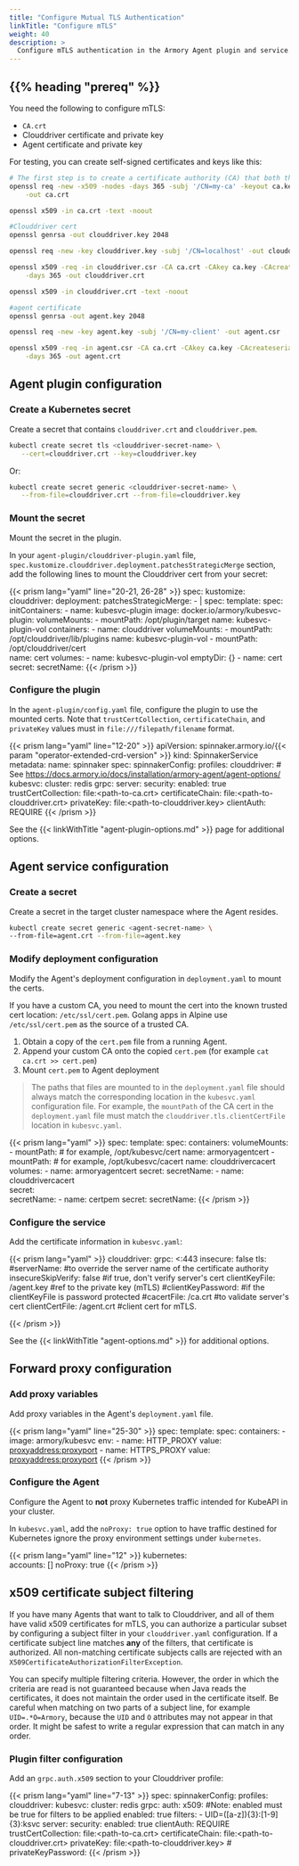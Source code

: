 ```yaml
---
title: "Configure Mutual TLS Authentication"
linkTitle: "Configure mTLS"
weight: 40
description: >
  Configure mTLS authentication in the Armory Agent plugin and service.
---
```


## {{% heading "prereq" %}}

You need the following to configure mTLS:

* `CA.crt`
* Clouddriver certificate and private key
* Agent certificate and private key

For testing, you can create self-signed certificates and keys like this:

```bash
# The first step is to create a certificate authority (CA) that both the Agent and Clouddriver trust
openssl req -new -x509 -nodes -days 365 -subj '/CN=my-ca' -keyout ca.key \
    -out ca.crt

openssl x509 -in ca.crt -text -noout

#Clouddriver cert
openssl genrsa -out clouddriver.key 2048

openssl req -new -key clouddriver.key -subj '/CN=localhost' -out clouddriver.csr

openssl x509 -req -in clouddriver.csr -CA ca.crt -CAkey ca.key -CAcreateserial \
    -days 365 -out clouddriver.crt

openssl x509 -in clouddriver.crt -text -noout

#agent certificate
openssl genrsa -out agent.key 2048

openssl req -new -key agent.key -subj '/CN=my-client' -out agent.csr

openssl x509 -req -in agent.csr -CA ca.crt -CAkey ca.key -CAcreateserial \
    -days 365 -out agent.crt
```



## Agent plugin configuration

### Create a Kubernetes secret

Create a secret that contains `clouddriver.crt` and `clouddriver.pem`.

```bash
kubectl create secret tls <clouddriver-secret-name> \
   --cert=clouddriver.crt --key=clouddriver.key  
```

Or:

```bash
kubectl create secret generic <clouddriver-secret-name> \
   --from-file=clouddriver.crt --from-file=clouddriver.key
```

### Mount the secret

Mount the secret in the plugin.

In your `agent-plugin/clouddriver-plugin.yaml` file,
`spec.kustomize.clouddriver.deployment.patchesStrategicMerge` section,
add the following lines to mount the Clouddriver cert from your secret:

{{< prism lang="yaml" line="20-21, 26-28" >}}
spec:
  kustomize:
    clouddriver:
      deployment:
        patchesStrategicMerge:
          - |
            spec:
              template:
                spec:
                  initContainers:
                  - name: kubesvc-plugin
                    image: docker.io/armory/kubesvc-plugin:<release>
                    volumeMounts:
                      - mountPath: /opt/plugin/target
                        name: kubesvc-plugin-vol
                  containers:
                  - name: clouddriver
                    volumeMounts:
                      - mountPath: /opt/clouddriver/lib/plugins
                        name: kubesvc-plugin-vol
                      - mountPath: /opt/clouddriver/cert  
                        name: cert
                  volumes:
                  - name: kubesvc-plugin-vol
                    emptyDir: {}
                  - name: cert
                    secret:
                      secretName: <clouddriver-secret-name>
{{< /prism >}}


### Configure the plugin

In the `agent-plugin/config.yaml` file, configure the plugin to use the mounted certs.  Note that `trustCertCollection`, `certificateChain`, and `privateKey` values must in `file:///filepath/filename` format.

{{< prism lang="yaml" line="12-20" >}}
apiVersion: spinnaker.armory.io/{{< param "operator-extended-crd-version" >}}
kind: SpinnakerService
metadata:
  name: spinnaker
spec:
  spinnakerConfig:
    profiles:
      clouddriver:
        # See https://docs.armory.io/docs/installation/armory-agent/agent-options/
        kubesvc:
          cluster: redis
          grpc:
            server:
              security:
                enabled: true
                trustCertCollection: file:<path-to-ca.crt>
                certificateChain: file:<path-to-clouddriver.crt>
                privateKey: file:<path-to-clouddriver.key>
                clientAuth: REQUIRE
{{< /prism >}}

See the {{< linkWithTitle "agent-plugin-options.md" >}} page for additional options.

## Agent service configuration

### Create a secret

Create a secret in the target cluster namespace where the Agent resides.

```bash
kubectl create secret generic <agent-secret-name> \
--from-file=agent.crt --from-file=agent.key
```

### Modify deployment configuration

Modify the Agent's deployment configuration in `deployment.yaml` to mount the certs.

If you have a custom CA, you need to mount the cert into the known trusted cert location:  `/etc/ssl/cert.pem`. Golang apps in Alpine use `/etc/ssl/cert.pem` as the source of a trusted CA.

  1. Obtain a copy of the `cert.pem` file from a running Agent.
  2. Append your custom CA onto the copied `cert.pem`  (for example `cat ca.crt >> cert.pem`)
  3. Mount `cert.pem` to Agent deployment

>The paths that files are mounted to in the `deployment.yaml` file should always match the corresponding location in the `kubesvc.yaml` configuration file. For example, the `mountPath` of the CA cert in the `deployment.yaml` file must match the `clouddriver.tls.clientCertFile` location in `kubesvc.yaml`.

{{< prism lang="yaml"  >}}
spec:
  template:
    spec:
      containers:
        volumeMounts:
        - mountPath: <path> # for example, /opt/kubesvc/cert
          name: armoryagentcert
        - mountPath: <path> # for example, /opt/kubesvc/cacert
          name: clouddrivercacert         
      volumes:
      - name: armoryagentcert
        secret:
          secretName: <agent-secret-name>
      - name: clouddrivercacert         
        secret:                         
          secretName: <clouddriver-secret-name>
      - name: certpem
        secret:
          secretName: <ca-secret-name>
{{< /prism >}}


### Configure the service

Add the certificate information in `kubesvc.yaml`:

{{< prism lang="yaml" >}}
clouddriver:
  grpc: <:443
  insecure: false
  tls:
    #serverName: <my-ca> #to override the server name of the certificate authority
    insecureSkipVerify: false #if true, don't verify server's cert
    clientKeyFile: <path>/agent.key #ref to the private key (mTLS)
    #clientKeyPassword: #if the clientKeyFile is password protected
    #cacertFile: <path>/ca.crt #to validate server's cert
    clientCertFile: <path>/agent.crt #client cert for mTLS.

{{< /prism >}}

See the {{< linkWithTitle "agent-options.md" >}} for additional options.

## Forward proxy configuration

### Add proxy variables

Add proxy variables in the Agent's `deployment.yaml` file.

{{< prism lang="yaml" line="25-30" >}}
spec:
  template:
    spec:
      containers:
      - image: armory/kubesvc
        env:
        - name: HTTP_PROXY
          value: <proxyaddress:proxyport>
        - name: HTTPS_PROXY
          value: <proxyaddress:proxyport>
{{< /prism >}}

### Configure the Agent

Configure the Agent to **not** proxy Kubernetes traffic intended for KubeAPI in your cluster.

In `kubesvc.yaml`, add the `noProxy: true` option to have traffic destined for Kubernetes ignore the proxy environment settings under `kubernetes`.

{{< prism lang="yaml" line="12" >}}
kubernetes:  
  accounts: []
  noProxy: true
{{< /prism >}}

## x509 certificate subject filtering

If you have many Agents that want to talk to Clouddriver, and all of them have valid x509 certificates for mTLS, you can authorize a particular subset by configuring a subject filter in your `clouddriver.yaml` configuration. If a certificate subject line matches **any** of the filters, that certificate is authorized. All non-matching certificate subjects calls are rejected with an `X509CertificateAuthorizationFilterException`.

You can specify multiple filtering criteria. However, the order in which the criteria are read is not guaranteed because when Java reads the certificates, it does not maintain the order used in the certificate itself. Be careful when matching on two parts of a subject line, for example `UID=.*O=Armory`, because the `UID` and `O` attributes may not appear in that order. It might be safest to write a regular expression that can match in any order.

### Plugin filter configuration

Add an `grpc.auth.x509` section to your Clouddriver profile:

{{< prism lang="yaml" line="7-13" >}}
spec:
  spinnakerConfig:
    profiles:
      clouddriver:
        kubesvc:
          cluster: redis
          grpc:
            auth:
              x509:
				        #Note: enabled must be true for filters to be applied
                enabled: true
                filters:
                  - UID=([a-z]){3}:[1-9]{3}:ksvc
            server:
              security:
                enabled: true
                clientAuth: REQUIRE
                trustCertCollection: file:<path-to-ca.crt>
                certificateChain: file:<path-to-clouddriver.crt>
                privateKey: file:<path-to-clouddriver.key>
               # privateKeyPassword: <private-key-password>
{{< /prism >}}
